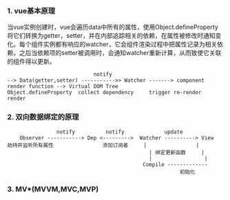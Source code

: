 ### 1. vue基本原理
当vue实例创建时，vue会遍历data中所有的属性，使用Object.defineProperty将它们转换为getter，setter，并在内部追踪相关的依赖，在属性被修改时通知变化。每个组件实例都有响应的watcher，它会组件渲染过程中把属性记录为相关依赖，之后当依赖项的setter被调用时，会通知watcher重新计算，从而致使它关联的组件得以更新。
```
                            notify
--> Data(getter,setter) ----------->> Watcher -------> component render function --> Virtual DOM Tree
Object.defineProperty  collect dependency     trigger re-render                  render
```

### 2. 双向数据绑定的原理
```
                notify          notify             update
    Observer -----------> Dep <--------->  Watcher ----------> View
劫持并监听所有属性                添加订阅者     |                |
                                              | 绑定更新函数     |
                                              |                 |
                                            Compile -------------
                                                        初始化                                              
```

### 3. MV*(MVVM,MVC,MVP)

